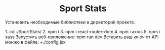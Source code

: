 <h1 align="center"> Sport Stats</h3>

<p>Установить необходимые библиотеки в директорий проекта:</p>
     1. cd ./SportStats/
     2. npm i
     3. npm i react-router-dom
     4. npm i axios
     5. npm i sass
Запустить веб-приложение:
    npm run dev
Вставить ваш ключ от API монжо в файле:
    +./config.jsx
